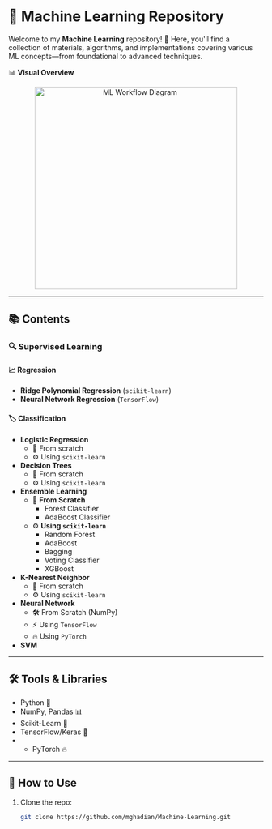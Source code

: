 # 🚀 Machine Learning Repository

Welcome to my **Machine Learning** repository! 🌟 Here, you'll find a collection of materials, algorithms, and implementations covering various ML concepts—from foundational to advanced techniques.  

📊 **Visual Overview**  
<div align="center">
  <img src="https://github.com/user-attachments/assets/38a31ddc-d52a-4223-a9e1-a1ea845fde6a" width="400" height="400" alt="ML Workflow Diagram">
</div>

---

## 📚 Contents

### 🔍 Supervised Learning

#### 📈 **Regression**
- **Ridge Polynomial Regression** (`scikit-learn`)  
- **Neural Network Regression** (`TensorFlow`)  

#### 🏷 **Classification**
- **Logistic Regression**  
  - 🌳 From scratch  
  - ⚙️ Using `scikit-learn`  
- **Decision Trees**  
  - 🌳 From scratch  
  - ⚙️ Using `scikit-learn`  
- **Ensemble Learning**  
  - 🌳 **From Scratch**  
    - Forest Classifier  
    - AdaBoost Classifier  
  - ⚙️ **Using `scikit-learn`**  
    - Random Forest  
    - AdaBoost  
    - Bagging  
    - Voting Classifier  
    - XGBoost
- **K-Nearest Neighbor**
  - 🌳 From scratch  
  - ⚙️ Using `scikit-learn` 
- **Neural Network**
  - 🛠️ From Scratch (NumPy)  
  - ⚡ Using `TensorFlow`  
  - 🔥 Using `PyTorch`  
- **SVM**

---

## 🛠️ Tools & Libraries
- Python 🐍  
- NumPy, Pandas 📊  
- Scikit-Learn 🤖  
- TensorFlow/Keras 🧠
- - PyTorch 🔥  

---

## 📌 How to Use
1. Clone the repo:  
   ```bash
   git clone https://github.com/mghadian/Machine-Learning.git

